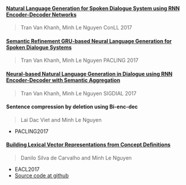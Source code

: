 <markdown>

#### [Natural Language Generation for Spoken Dialogue System using RNN Encoder-Decoder Networks](https://arxiv.org/pdf/1706.00139.pdf)
> Tran Van Khanh, Minh Le Nguyen
> ConLL 2017

#### [Semantic Refinement GRU-based Neural Language Generation for Spoken Dialogue Systems](https://arxiv.org/pdf/1706.00134.pdf)
> Tran Van Khanh, Minh Le Nguyen
> PACLING 2017

#### [Neural-based Natural Language Generation in Dialogue using RNN Encoder-Decoder with Semantic Aggregation](https://arxiv.org/pdf/1706.06714.pdf)
> Tran Van Khanh, Minh Le Nguyen
> SIGDIAL 2017

#### Sentence compression by deletion using Bi-enc-dec
> Lai Dac Viet and Minh Le Nguyen
- PACLING2017


#### [Building Lexical Vector Representations from Concept Definitions](https://www.aclweb.org/anthology/E/E17/E17-1085.pdf)
> Danilo Silva de Carvalho and Minh Le Nguyen
- EACL2017
- [Source code at github](https://github.com/dscarvalho/tdv)

</markdown>

